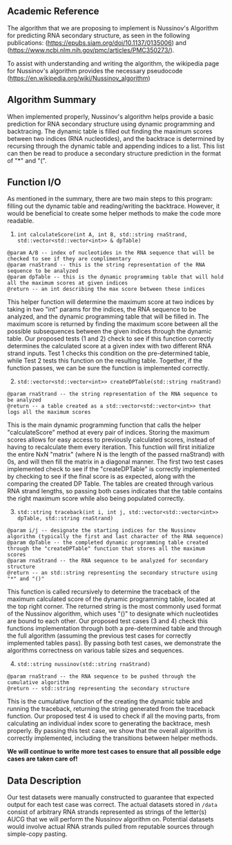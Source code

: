 ## Academic Reference
The algorithm that we are proposing to implement is Nussinov's Algorithm for predicting RNA secondary structure, as seen in the following publications: (https://epubs.siam.org/doi/10.1137/0135006) and (https://www.ncbi.nlm.nih.gov/pmc/articles/PMC350273/). 

To assist with understanding and writing the algorithm, the wikipedia page for Nussinov's algorithm provides the necessary pseudocode (https://en.wikipedia.org/wiki/Nussinov_algorithm)

## Algorithm Summary
When implemented properly, Nussinov's algorithm helps provide a basic prediction for RNA secondary structure using dynamic programming and backtracing. The dynamic table is filled out finding the maximum scores between two indices (RNA nucleotides), and the backtrace is determined by recursing through the dynamic table and appending indices to a list. This list can then be read to produce a secondary structure prediction in the format of "*" and "(".

## Function I/O
As mentioned in the summary, there are two main steps to this program: filling out the dynamic table and reading/writing the backtrace. However, it would be beneficial to create some helper methods to make the code more readable.

1. `int calculateScore(int A, int B, std::string rnaStrand, std::vector<std::vector<int>> & dpTable)`
```
@param A/B -- index of nucleotides in the RNA sequence that will be checked to see if they are complimentary
@param rnaStrand -- this is the string representation of the RNA sequence to be analyzed
@param dpTable -- this is the dynamic programming table that will hold all the maximum scores at given indices
@return -- an int describing the max score between these indices
```
This helper function will determine the maximum score at two indices by taking in two "int" params for the indices, the RNA sequence to be analyzed, and the dynamic programming table that will be filled in. The maximum score is returned by finding the maximum score between all the possible subsequences between the given indices through the dynamic table. Our proposed tests (1 and 2) check to see if this function correctly determines the calculated score at a given index with two different RNA strand inputs. Test 1 checks this condition on the pre-determined table, while Test 2 tests this function on the resulting table. Together, if the function passes, we can be sure the function is implemented correctly.

2. `std::vector<std::vector<int>> createDPTable(std::string rnaStrand)`
```
@param rnaStrand -- the string representation of the RNA sequence to be analyzed
@return -- a table created as a std::vector<std::vector<int>> that logs all the maximum scores
```
This is the main dynamic programming function that calls the helper "calculateScore" method at every pair of indices. Storing the maximum scores allows for easy access to previously calculated scores, instead of having to recalculate them every iteration. This function will first initialize the entire NxN "matrix" (where N is the length of the passed rnaStrand) with 0s, and will then fill the matrix in a diagonal manner. The first two test cases implemented check to see if the "createDPTable" is correctly implemented by checking to see if the final score is as expected, along with the comparing the created DP Table. The tables are created through various RNA strand lengths, so passing both cases indicates that the table contains the right maximum score while also being populated correctly.

3. `std::string traceback(int i, int j, std::vector<std::vector<int>> dpTable, std::string rnaStrand)`
```
@param i/j -- designate the starting indices for the Nussinov algorithm (typically the first and last character of the RNA sequence)
@param dpTable -- the completed dynamic programming table created through the "createDPTable" function that stores all the maximum scores
@param rnaStrand -- the RNA sequence to be analyzed for secondary structure
@return -- an std::string representing the secondary structure using "*" and "()"
```
This function is called recursively to determine the traceback of the maximum calculated score of the dynamic programming table, located at the top right corner. The returned string is the most commonly used format of the Nussinov algorithm, which uses "()" to designate which nucleotides are bound to each other. Our proposed test cases (3 and 4) check this functions implementation through both a pre-determined table and through the full algorithm (assuming the previous test cases for correctly implemented tables pass). By passing both test cases, we demonstrate the algorithms correctness on various table sizes and sequences.

4. `std::string nussinov(std::string rnaStrand)`
```
@param rnaStrand -- the RNA sequence to be pushed through the cumulative algorithm
@return -- std::string representing the secondary structure
```
This is the cumulative function of the creating the dynamic table and running the traceback, returning the string generated from the traceback function. Our proposed test 4 is used to check if all the moving parts, from calculating an individual index score to generating the backtrace, mesh properly. By passing this test case, we show that the overall algorithm is correctly implemented, including the transitions between helper methods.

**We will continue to write more test cases to ensure that all possible edge cases are taken care of!**

## Data Description
Our test datasets were manually constructed to guarantee that expected output for each test case was correct. The actual datasets stored in `/data` consist of arbitrary RNA strands represented as strings of the letter(s) AUCG that we will perform the Nussinov algorithm on. Potential datasets would involve actual RNA strands pulled from reputable sources through simple-copy pasting. 
